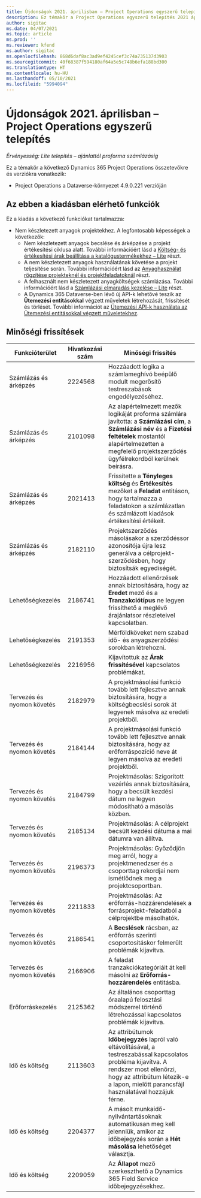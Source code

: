 ```yaml
---
title: Újdonságok 2021. áprilisban – Project Operations egyszerű telepítés
description: Ez témakör a Project Operations egyszerű telepítés 2021 áprilisi kiadásában elérhető minőségi frissítésekről nyújt tájékoztatást.
author: sigitac
ms.date: 04/07/2021
ms.topic: article
ms.prod: ''
ms.reviewer: kfend
ms.author: sigitac
ms.openlocfilehash: 868d6daf8ac3ad9ef4245cef3c74a735137d3903
ms.sourcegitcommit: 40f68387f594180af64a5e5c748b6efa188bd300
ms.translationtype: HT
ms.contentlocale: hu-HU
ms.lasthandoff: 05/10/2021
ms.locfileid: "5994094"
---
```

# <a name="whats-new-april-2021---project-operations-lite-deployment"></a>Újdonságok 2021. áprilisban – Project Operations egyszerű telepítés

_Érvényesség: Lite telepítés – ajánlattól proforma számlázásig_

Ez a témakör a következő Dynamics 365 Project Operations összetevőkre és verziókra vonatkozik:

  - Project Operations a Dataverse-környezet 4.9.0.221 verzióján 

## <a name="features-included-in-this-release"></a>Az ebben a kiadásban elérhető funkciók

Ez a kiadás a következő funkciókat tartalmazza:

- Nem készletezett anyagok projektekhez. A legfontosabb képességek a következők:
  - Nem készletezett anyagok becslése és árképzése a projekt értékesítési ciklusa alatt. További információért lásd a [Költség- és értékesítési árak beállítása a katalógustermékekhez – Lite](../pricing-costing/set-up-cost-sales-rates-catalog-products.md) részt.
  - A nem készletezett anyagok használatának követése a projekt teljesítése során. További információért lásd az [Anyaghasználat rögzítése projekteknél és projektfeladatoknál](../../material/material-usage-log.md) részt.
  - A felhasznált nem készletezett anyagköltségek számlázása. További információért lásd a [Számlázási elmaradás kezelése – Lite](../proforma-invoicing/manage-billing-backlog-sales.md#product-billing-backlog) részt.
  - A Dynamics 365 Dataverse-ben lévő új API-k lehetővé teszik az **Ütemezési entitásokkal** végzett műveletek létrehozását, frissítését és törlését. További információt az [Ütemezési API-k használata az Ütemezési entitásokkal végzett műveletekhez](../../project-management/schedule-api-preview.md).

## <a name="quality-updates"></a>Minőségi frissítések

| **Funkcióterület** | **Hivatkozási szám** | **Minőségi frissítés** |
| --- | --- | --- |
| Számlázás és árképzés | 2224568 | Hozzáadott logika a számlameghívó beépülő modult megerősítő testreszabások engedélyezéséhez. |
| Számlázás és árképzés | 2101098 | Az alapértelmezett mezők logikáját proforma számlára javította: a **Számlázási cím**, a **Számlázási név** és a **Fizetési feltételek** mostantól alapértelmezetten a megfelelő projektszerződés ügyfélrekordból kerülnek beírásra. |
| Számlázás és árképzés | 2021413 | Frissítette a **Tényleges költség** és **Értékesítés** mezőket a **Feladat** entitáson, hogy tartalmazza a feladatokon a számlázatlan és számlázott kiadások értékesítési értékeit. |
| Számlázás és árképzés | 2182110 | Projektszerződés másolásakor a szerződéssor azonosítója újra lesz generálva a célprojekt-szerződésben, hogy biztosítsák egyediségét. |
| Lehetőségkezelés | 2186741 | Hozzáadott ellenőrzések annak biztosítására, hogy az **Eredet** mező és a **Tranzakciótípus** ne legyen frissíthető a meglévő árajánlatsor részleteivel kapcsolatban. |
| Lehetőségkezelés | 2191353 | Mérföldköveket nem szabad idő- és anyagszerződési sorokban létrehozni. |
| Lehetőségkezelés | 2216956 | Kijavítottuk az **Árak frissítésével** kapcsolatos problémákat. |
| Tervezés és nyomon követés | 2182979 | A projektmásolási funkció tovább lett fejlesztve annak biztosítására, hogy a költségbecslési sorok át legyenek másolva az eredeti projektből. |
| Tervezés és nyomon követés | 2184144 | A projektmásolási funkció tovább lett fejlesztve annak biztosítására, hogy az erőforráspozíció neve át legyen másolva az eredeti projektből. |
| Tervezés és nyomon követés | 2184799 | Projektmásolás: Szigorított vezérlés annak biztosítására, hogy a becsült kezdési dátum ne legyen módosítható a másolás közben. |
| Tervezés és nyomon követés | 2185134 | Projektmásolás: A célprojekt becsült kezdési dátuma a mai dátumra van állítva. |
| Tervezés és nyomon követés | 2196373 | Projektmásolás: Győződjön meg arról, hogy a projektmenedzser és a csoporttag rekordjai nem ismétlődnek meg a projektcsoportban. |
| Tervezés és nyomon követés | 2211833 | Projektmásolás: Az erőforrás-hozzárendelések a forrásprojekt-feladatból a célprojektbe másolhatók. |
| Tervezés és nyomon követés | 2186541 | A **Becslések** rácsban, az erőforrás szerinti csoportosításkor felmerült problémák kijavítva. |
| Tervezés és nyomon követés | 2166906 | A feladat tranzakciókategóriáit át kell másolni az **Erőforrás-hozzárendelés** entitásba. |
| Erőforráskezelés | 2125362 | Az általános csoporttag óraalapú felosztási módszerrel történő létrehozással kapcsolatos problémák kijavítva. |
| Idő és költség | 2113603 | Az attribútumok **Időbejegyzés** lapról való eltávolításával, a testreszabással kapcsolatos probléma kijavítva. A rendszer most ellenőrzi, hogy az attribútum létezik-e a lapon, mielőtt parancsfájl használatával hozzájuk férne. |
| Idő és költség | 2204377 | A másolt munkaidő-nyilvántartásoknak automatikusan meg kell jelenniük, amikor az időbejegyzés során a **Hét másolása** lehetőséget választja. |
| Idő és költség | 2209059 | Az **Állapot** mező szerkeszthető a Dynamics 365 Field Service időbejegyzésekhez. |
